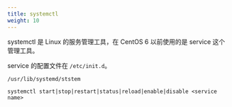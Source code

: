 ```yaml
---
title: systemctl
weight: 10
---
```


systemctl 是 Linux 的服务管理工具，在 CentOS 6 以前使用的是 service 这个管理工具。

service 的配置文件在 `/etc/init.d`。

`/usr/lib/systemd/ststem`

`systemctl start|stop|restart|status|reload|enable|disable <service name>`  
